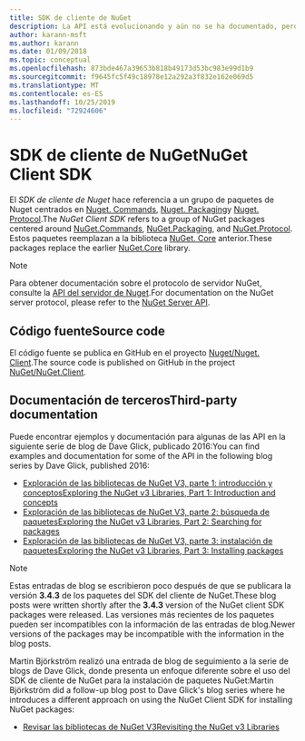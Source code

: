```yaml
---
title: SDK de cliente de NuGet
description: La API está evolucionando y aún no se ha documentado, pero los ejemplos están disponibles en el blog de David Glick.
author: karann-msft
ms.author: karann
ms.date: 01/09/2018
ms.topic: conceptual
ms.openlocfilehash: 873bde467a39653b818b49173d53bc983e99d1b9
ms.sourcegitcommit: f9645fc5f49c18978e12a292a3f832e162e069d5
ms.translationtype: MT
ms.contentlocale: es-ES
ms.lasthandoff: 10/25/2019
ms.locfileid: "72924606"
---
```

# <a name="nuget-client-sdk"></a><span data-ttu-id="39b52-103">SDK de cliente de NuGet</span><span class="sxs-lookup"><span data-stu-id="39b52-103">NuGet Client SDK</span></span>

<span data-ttu-id="39b52-104">El *SDK de cliente de Nuget* hace referencia a un grupo de paquetes de Nuget centrados en [Nuget. Commands](https://www.nuget.org/packages/NuGet.Commands), [Nuget. Packaging](https://www.nuget.org/packages/NuGet.Packaging)y [Nuget. Protocol](https://www.nuget.org/packages/NuGet.Protocol).</span><span class="sxs-lookup"><span data-stu-id="39b52-104">The *NuGet Client SDK* refers to a group of NuGet packages centered around [NuGet.Commands](https://www.nuget.org/packages/NuGet.Commands), [NuGet.Packaging](https://www.nuget.org/packages/NuGet.Packaging), and [NuGet.Protocol](https://www.nuget.org/packages/NuGet.Protocol).</span></span> <span data-ttu-id="39b52-105">Estos paquetes reemplazan a la biblioteca [NuGet. Core](https://www.nuget.org/packages/NuGet.Core/) anterior.</span><span class="sxs-lookup"><span data-stu-id="39b52-105">These packages replace the earlier [NuGet.Core](https://www.nuget.org/packages/NuGet.Core/) library.</span></span>

> [!Note]
>  <span data-ttu-id="39b52-106">Para obtener documentación sobre el protocolo de servidor NuGet, consulte la [API del servidor de Nuget](~/api/overview.md).</span><span class="sxs-lookup"><span data-stu-id="39b52-106">For documentation on the NuGet server protocol, please refer to the [NuGet Server API](~/api/overview.md).</span></span>

## <a name="source-code"></a><span data-ttu-id="39b52-107">Código fuente</span><span class="sxs-lookup"><span data-stu-id="39b52-107">Source code</span></span>

<span data-ttu-id="39b52-108">El código fuente se publica en GitHub en el proyecto [Nuget/Nuget. Client](https://github.com/NuGet/NuGet.Client).</span><span class="sxs-lookup"><span data-stu-id="39b52-108">The source code is published on GitHub in the project [NuGet/NuGet.Client](https://github.com/NuGet/NuGet.Client).</span></span>

## <a name="third-party-documentation"></a><span data-ttu-id="39b52-109">Documentación de terceros</span><span class="sxs-lookup"><span data-stu-id="39b52-109">Third-party documentation</span></span>

<span data-ttu-id="39b52-110">Puede encontrar ejemplos y documentación para algunas de las API en la siguiente serie de blog de Dave Glick, publicado 2016:</span><span class="sxs-lookup"><span data-stu-id="39b52-110">You can find examples and documentation for some of the API in the following blog series by Dave Glick, published 2016:</span></span>

- [<span data-ttu-id="39b52-111">Exploración de las bibliotecas de NuGet V3, parte 1: introducción y conceptos</span><span class="sxs-lookup"><span data-stu-id="39b52-111">Exploring the NuGet v3 Libraries, Part 1: Introduction and concepts</span></span>](http://daveaglick.com/posts/exploring-the-nuget-v3-libraries-part-1)
- [<span data-ttu-id="39b52-112">Exploración de las bibliotecas de NuGet V3, parte 2: búsqueda de paquetes</span><span class="sxs-lookup"><span data-stu-id="39b52-112">Exploring the NuGet v3 Libraries, Part 2: Searching for packages</span></span>](http://daveaglick.com/posts/exploring-the-nuget-v3-libraries-part-2)
- [<span data-ttu-id="39b52-113">Exploración de las bibliotecas de NuGet V3, parte 3: instalación de paquetes</span><span class="sxs-lookup"><span data-stu-id="39b52-113">Exploring the NuGet v3 Libraries, Part 3: Installing packages</span></span>](http://daveaglick.com/posts/exploring-the-nuget-v3-libraries-part-3)

> [!Note]
> <span data-ttu-id="39b52-114">Estas entradas de blog se escribieron poco después de que se publicara la versión **3.4.3** de los paquetes del SDK del cliente de NuGet.</span><span class="sxs-lookup"><span data-stu-id="39b52-114">These blog posts were written shortly after the **3.4.3** version of the NuGet client SDK packages were released.</span></span>
> <span data-ttu-id="39b52-115">Las versiones más recientes de los paquetes pueden ser incompatibles con la información de las entradas de blog.</span><span class="sxs-lookup"><span data-stu-id="39b52-115">Newer versions of the packages may be incompatible with the information in the blog posts.</span></span>

<span data-ttu-id="39b52-116">Martin Björkström realizó una entrada de blog de seguimiento a la serie de blogs de Dave Glick, donde presenta un enfoque diferente sobre el uso del SDK de cliente de NuGet para la instalación de paquetes NuGet:</span><span class="sxs-lookup"><span data-stu-id="39b52-116">Martin Björkström did a follow-up blog post to Dave Glick's blog series where he introduces a different approach on using the NuGet Client SDK for installing NuGet packages:</span></span>

- [<span data-ttu-id="39b52-117">Revisar las bibliotecas de NuGet V3</span><span class="sxs-lookup"><span data-stu-id="39b52-117">Revisiting the NuGet v3 Libraries</span></span>](https://martinbjorkstrom.com/posts/2018-09-19-revisiting-nuget-client-libraries)
